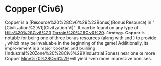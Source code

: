 # Copper (Civ6)

 Copper is a [Resource%20%28Civ6%29%23Bonus](Bonus Resource) in "[Civilization%20VI](Civilization VI)". It can be found on any type of [Hills%20%28Civ6%29](Hill) [Terrain%20%28Civ6%29](terrain).
Strategy.
 Copper is notable for being one of three bonus resources (along with and ) to provide , which may be invaluable in the beginning of the game! Additionally, its improvement is a major booster, and building [Industrial%20Zone%20%28Civ6%29](Industrial Zones) near one or more Copper [Mine%20%28Civ6%29](Mines) will yield even more impressive bonuses.